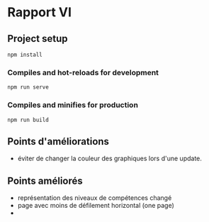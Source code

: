 # Rapport VI

## Project setup
```
npm install
```

### Compiles and hot-reloads for development
```
npm run serve
```

### Compiles and minifies for production
```
npm run build
```

## Points d'améliorations

- éviter de changer la couleur des graphiques lors d'une update.

## Points améliorés

- représentation des niveaux de compétences changé
- page avec moins de défilement horizontal (one page)
- 



## 
